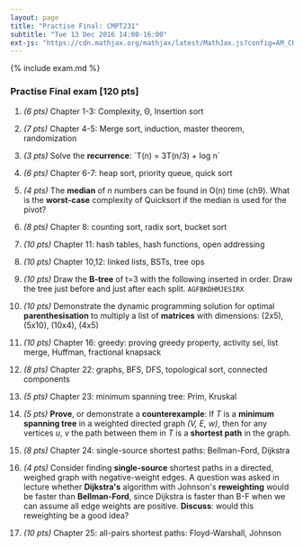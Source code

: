```yaml
---
layout: page
title: "Practise Final: CMPT231"
subtitle: "Tue 13 Dec 2016 14:00-16:00"
ext-js: "https://cdn.mathjax.org/mathjax/latest/MathJax.js?config=AM_CHTML"
---
```


{% include exam.md %}

### Practise Final exam [120 pts]

1. *(6 pts)* Chapter 1-3: Complexity, &Theta;, Insertion sort

1. *(7 pts)* Chapter 4-5: Merge sort, induction, master theorem, randomization

1. *(3 pts)* Solve the **recurrence**: \`T(n) = 3T(n/3) + log n\`

1. *(6 pts)* Chapter 6-7: heap sort, priority queue, quick sort

1. *(4 pts)* The **median** of *n* numbers can be found in O(n) time (ch9). What is the **worst-case** complexity of Quicksort if the median is used for the pivot? 

1. *(8 pts)* Chapter 8: counting sort, radix sort, bucket sort

1. *(10 pts)* Chapter 11: hash tables, hash functions, open addressing

1. *(10 pts)* Chapter 10,12: linked lists, BSTs, tree ops

1. *(10 pts)* Draw the **B-tree** of t=3 with the following inserted in order.
  Draw the tree just before and just after each split.  `AGFBKDHMJESIRX`

1. *(10 pts)* Demonstrate the dynamic programming solution for optimal
   **parenthesisation** to multiply a list of **matrices** with dimensions:
   (2x5), (5x10), (10x4), (4x5)

1. *(10 pts)* Chapter 16: greedy: proving greedy property, activity sel, list merge, Huffman, fractional knapsack

1. *(8 pts)* Chapter 22: graphs, BFS, DFS, topological sort, connected components

1. *(5 pts)* Chapter 23: minimum spanning tree: Prim, Kruskal

1. *(5 pts)* **Prove**, or demonstrate a **counterexample**: If *T* is a **minimum spanning tree** in a weighted directed graph *(V, E, w)*, then for any vertices *u*, *v* the path between them in *T* is a **shortest path** in the graph.

1. *(8 pts)* Chapter 24: single-source shortest paths: Bellman-Ford, Dijkstra

1. *(4 pts)* Consider finding **single-source** shortest paths in a directed, weighed graph with negative-weight edges. A question was asked in lecture whether **Dijkstra's** algorithm with Johnson's **reweighting** would be faster than **Bellman-Ford**, since Dijkstra is faster than B-F when we can assume all edge weights are positive. **Discuss**: would this reweighting be a good idea? 

1. *(10 pts)* Chapter 25: all-pairs shortest paths: Floyd-Warshall, Johnson


